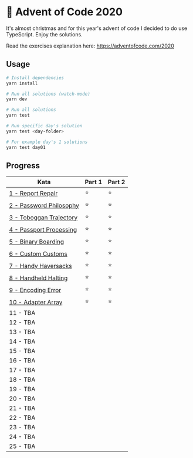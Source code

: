 # 🎄 Advent of Code 2020

It's almost christmas and for this year's advent of code I decided to do use TypeScript. Enjoy the solutions.

Read the exercises explanation here: https://adventofcode.com/2020

## Usage

```bash
# Install dependencies
yarn install

# Run all solutions (watch-mode)
yarn dev

# Run all solutions
yarn test

# Run specific day's solution
yarn test <day-folder>

# For example day's 1 solutions
yarn test day01
```

## Progress

| Kata                                          | Part 1 | Part 2 |
| --------------------------------------------- | ------ | ------ |
| [1 - Report Repair](src/day01/index.ts)       | ⭐️      | ⭐️      |
| [2 - Password Philosophy](src/day02/index.ts) | ⭐️      | ⭐️      |
| [3 - Toboggan Trajectory](src/day03/index.ts) | ⭐️      | ⭐️      |
| [4 - Passport Processing](src/day04/index.ts) | ⭐️      | ⭐️      |
| [5 - Binary Boarding](src/day05/index.ts)     | ⭐️      | ⭐️      |
| [6 - Custom Customs](src/day06/index.ts)      | ⭐️      | ⭐️      |
| [7 - Handy Haversacks](src/day07/index.ts)    | ⭐️      | ⭐️      |
| [8 - Handheld Halting](src/day08/index.ts)    | ⭐️      | ⭐️      |
| [9 - Encoding Error](src/day09/index.ts)      | ⭐️      | ⭐️      |
| [10 - Adapter Array](src/day10/index.ts)      | ⭐️      | ⭐️      |
| 11 - TBA                                      |        |        |
| 12 - TBA                                      |        |        |
| 13 - TBA                                      |        |        |
| 14 - TBA                                      |        |        |
| 15 - TBA                                      |        |        |
| 16 - TBA                                      |        |        |
| 17 - TBA                                      |        |        |
| 18 - TBA                                      |        |        |
| 19 - TBA                                      |        |        |
| 20 - TBA                                      |        |        |
| 21 - TBA                                      |        |        |
| 22 - TBA                                      |        |        |
| 23 - TBA                                      |        |        |
| 24 - TBA                                      |        |        |
| 25 - TBA                                      |        |        |